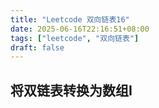 ```yaml
---
title: "Leetcode 双向链表16"
date: 2025-06-16T22:16:51+08:00
tags: ["leetcode", "双向链表"]
draft: false
---
```


## 将双链表转换为数组I